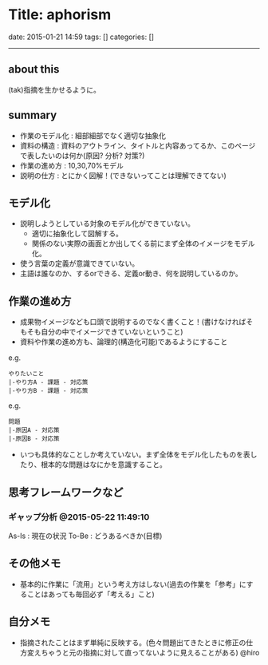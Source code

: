 # Title: aphorism

date: 2015-01-21 14:59
tags: []
categories: []

---
## about this

(tak)指摘を生かせるように。

## summary

* 作業のモデル化 : 細部細部でなく適切な抽象化
* 資料の構造     : 資料のアウトライン、タイトルと内容あってるか、このページで表したいのは何か(原因? 分析? 対策?)
* 作業の進め方   : 10,30,70%モデル
* 説明の仕方     : とにかく図解！(できないってことは理解できてない)

## モデル化

* 説明しようとしている対象のモデル化ができていない。
	* 適切に抽象化して図解する。
	* 関係のない実際の画面とか出してくる前にまず全体のイメージをモデル化。
* 使う言葉の定義が意識できていない。
* 主語は誰なのか、するorできる、定義or動き、何を説明しているのか。

## 作業の進め方

* 成果物イメージなども口頭で説明するのでなく書くこと！(書けなければそもそも自分の中でイメージできていないということ)
* 資料や作業の進め方も、論理的(構造化可能)であるようにすること

e.g.

	やりたいこと
	|-やり方A - 課題 - 対応策
	|-やり方B - 課題 - 対応策
e.g.

	問題
	|-原因A - 対応策
	|-原因B - 対応策

* いつも具体的なことしか考えていない。まず全体をモデル化したものを表したり、根本的な問題はなにかを意識すること。

## 思考フレームワークなど

### ギャップ分析 @2015-05-22 11:49:10

As-Is : 現在の状況
To-Be : どうあるべきか(目標)

## その他メモ

* 基本的に作業に「流用」という考え方はしない(過去の作業を「参考」にすることはあっても毎回必ず「考える」こと)

## 自分メモ

* 指摘されたことはまず単純に反映する。(色々問題出てきたときに修正の仕方変えちゃうと元の指摘に対して直ってないように見えることがある) @hiro

